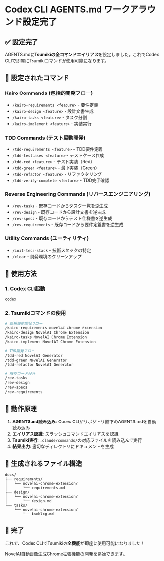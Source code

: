 # Codex CLI AGENTS.md ワークアラウンド設定完了

## ✅ 設定完了

AGENTS.mdに**Tsumikiの全コマンドエイリアス**を設定しました。これでCodex CLIで即座にTsumikiコマンドが使用可能になります。

## 🎯 設定されたコマンド

### Kairo Commands (包括的開発フロー)
- `/kairo-requirements <feature>` - 要件定義
- `/kairo-design <feature>` - 設計文書生成
- `/kairo-tasks <feature>` - タスク分割
- `/kairo-implement <feature>` - 実装実行

### TDD Commands (テスト駆動開発)
- `/tdd-requirements <feature>` - TDD要件定義
- `/tdd-testcases <feature>` - テストケース作成
- `/tdd-red <feature>` - テスト実装（Red）
- `/tdd-green <feature>` - 最小実装（Green）
- `/tdd-refactor <feature>` - リファクタリング
- `/tdd-verify-complete <feature>` - TDD完了確認

### Reverse Engineering Commands (リバースエンジニアリング)
- `/rev-tasks` - 既存コードからタスク一覧を逆生成
- `/rev-design` - 既存コードから設計文書を逆生成
- `/rev-specs` - 既存コードからテスト仕様書を逆生成
- `/rev-requirements` - 既存コードから要件定義書を逆生成

### Utility Commands (ユーティリティ)
- `/init-tech-stack` - 技術スタックの特定
- `/clear` - 開発環境のクリーンアップ

## 🚀 使用方法

### 1. Codex CLI起動
```bash
codex
```

### 2. Tsumikiコマンドの使用
```bash
# 新規機能開発フロー
/kairo-requirements NovelAI Chrome Extension
/kairo-design NovelAI Chrome Extension
/kairo-tasks NovelAI Chrome Extension
/kairo-implement NovelAI Chrome Extension

# TDD開発フロー
/tdd-red NovelAI Generator
/tdd-green NovelAI Generator
/tdd-refactor NovelAI Generator

# 既存コード分析
/rev-tasks
/rev-design
/rev-specs
/rev-requirements
```

## 🔧 動作原理

1. **AGENTS.md読み込み**: Codex CLIがリポジトリ直下のAGENTS.mdを自動読み込み
2. **エイリアス認識**: スラッシュコマンドエイリアスを認識
3. **Tsumiki実行**: `.claude/commands/`の対応ファイルを読み込んで実行
4. **結果出力**: 適切なディレクトリにドキュメントを生成

## 📁 生成されるファイル構造

```
docs/
├── requirements/
│   └── novelai-chrome-extension/
│       └── requirements.md
├── design/
│   └── novelai-chrome-extension/
│       └── design.md
└── tasks/
    └── novelai-chrome-extension/
        └── backlog.md
```

## 🎉 完了

これで、Codex CLIでTsumikiの**全機能**が即座に使用可能になりました！

NovelAI自動画像生成Chrome拡張機能の開発を開始できます。
